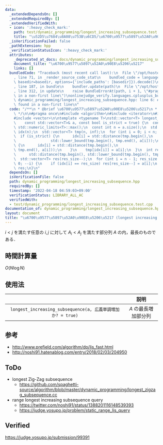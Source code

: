 ```yaml
---
data:
  _extendedDependsOn: []
  _extendedRequiredBy: []
  _extendedVerifiedWith:
  - icon: ':heavy_check_mark:'
    path: test/dynamic_programming/longest_increasing_subsequence.test.cpp
    title: "\u52D5\u7684\u8A08\u753B\u6CD5/\u6700\u9577\u5897\u52A0\u90E8\u5206\u5217"
  _isVerificationFailed: false
  _pathExtension: hpp
  _verificationStatusIcon: ':heavy_check_mark:'
  attributes:
    _deprecated_at_docs: docs/dynamic_programming/longest_increasing_subsequence.md
    document_title: "\u6700\u9577\u5897\u52A0\u90E8\u5206\u5217"
    links: []
  bundledCode: "Traceback (most recent call last):\n  File \"/opt/hostedtoolcache/Python/3.10.5/x64/lib/python3.10/site-packages/onlinejudge_verify/documentation/build.py\"\
    , line 71, in _render_source_code_stat\n    bundled_code = language.bundle(stat.path,\
    \ basedir=basedir, options={'include_paths': [basedir]}).decode()\n  File \"/opt/hostedtoolcache/Python/3.10.5/x64/lib/python3.10/site-packages/onlinejudge_verify/languages/cplusplus.py\"\
    , line 187, in bundle\n    bundler.update(path)\n  File \"/opt/hostedtoolcache/Python/3.10.5/x64/lib/python3.10/site-packages/onlinejudge_verify/languages/cplusplus_bundle.py\"\
    , line 312, in update\n    raise BundleErrorAt(path, i + 1, \"#pragma once found\
    \ in a non-first line\")\nonlinejudge_verify.languages.cplusplus_bundle.BundleErrorAt:\
    \ dynamic_programming/longest_increasing_subsequence.hpp: line 6: #pragma once\
    \ found in a non-first line\n"
  code: "/**\n * @brief \u6700\u9577\u5897\u52A0\u90E8\u5206\u5217\n * @docs docs/dynamic_programming/longest_increasing_subsequence.md\n\
    \ */\n\n#pragma once\n#include <algorithm>\n#include <iterator>\n#include <limits>\n\
    #include <vector>\n\ntemplate <typename T>\nstd::vector<T> longest_increasing_subsequence(\n\
    \    const std::vector<T>& a, const bool is_strict = true) {\n  const T inf =\
    \ std::numeric_limits<T>::max();\n  const int n = a.size();\n  std::vector<int>\
    \ idx(n);\n  std::vector<T> tmp(n, inf);\n  for (int i = 0; i < n; ++i) {\n  \
    \  if (is_strict) {\n      idx[i] = std::distance(tmp.begin(),\n             \
    \                std::lower_bound(tmp.begin(), tmp.end(), a[i]));\n    } else\
    \ {\n      idx[i] = std::distance(tmp.begin(),\n                             std::upper_bound(tmp.begin(),\
    \ tmp.end(), a[i]));\n    }\n    tmp[idx[i]] = a[i];\n  }\n  int res_size =\n\
    \      std::distance(tmp.begin(), std::lower_bound(tmp.begin(), tmp.end(), inf));\n\
    \  std::vector<T> res(res_size--);\n  for (int i = n - 1; res_size >= 0 && i >=\
    \ 0; --i) {\n    if (idx[i] == res_size) res[res_size--] = a[i];\n  }\n  return\
    \ res;\n}\n"
  dependsOn: []
  isVerificationFile: false
  path: dynamic_programming/longest_increasing_subsequence.hpp
  requiredBy: []
  timestamp: '2022-04-18 04:59:03+09:00'
  verificationStatus: LIBRARY_ALL_AC
  verifiedWith:
  - test/dynamic_programming/longest_increasing_subsequence.test.cpp
documentation_of: dynamic_programming/longest_increasing_subsequence.hpp
layout: document
title: "\u6700\u9577\u5897\u52A0\u90E8\u5206\u5217 (longest increasing subsequence)"
---
```


$i < j$ を満たす任意の $i, j$ に対して $A_i < A_j$ を満たす部分列 $A$ の内，最長のものである．


## 時間計算量

$O(N\log{N})$


## 使用法

||説明|
|:--:|:--:|
|`longest_increasing_subsequence(a, 広義単調増加か? = true)`|$A$ の最長増加部分列|


## 参考

- http://www.prefield.com/algorithm/dp/lis_fast.html
- http://noshi91.hatenablog.com/entry/2018/02/03/204950


## ToDo

- longest Zig-Zag subsequence
  - https://github.com/spaghetti-source/algorithm/blob/master/dynamic_programming/longest_zigzag_subsequence.cc
- range longest increasing subsequence query
  - https://twitter.com/noshi91/status/1388201116148539393
  - https://judge.yosupo.jp/problem/static_range_lis_query


## Verified

https://judge.yosupo.jp/submission/99391
